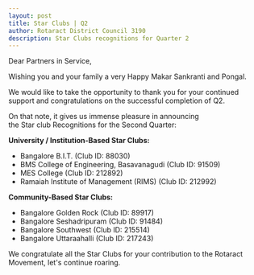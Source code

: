```yaml
---
layout: post
title: Star Clubs | Q2
author: Rotaract District Council 3190
description: Star Clubs recognitions for Quarter 2
---
```

Dear Partners in Service,

Wishing you and your family a very Happy Makar Sankranti and Pongal.

We would like to take the opportunity to thank you for your continued support and congratulations on the successful completion of Q2.

On that note, it gives us immense pleasure in announcing the Star club Recognitions for the Second Quarter:

**University / Institution-Based Star Clubs:**
- Bangalore B.I.T. (Club ID: 88030)
- BMS College of Engineering, Basavanagudi (Club ID: 91509)
- MES College (Club ID: 212892)
- Ramaiah Institute of Management (RIMS) (Club ID: 212992)

**Community-Based Star Clubs:**
- Bangalore Golden Rock (Club ID: 89917)
- Bangalore Seshadripuram (Club ID: 91484)
- Bangalore Southwest (Club ID: 215514)
- Bangalore Uttaraahalli (Club ID: 217243)

We congratulate all the Star Clubs for your contribution to the Rotaract Movement, let's continue roaring.
